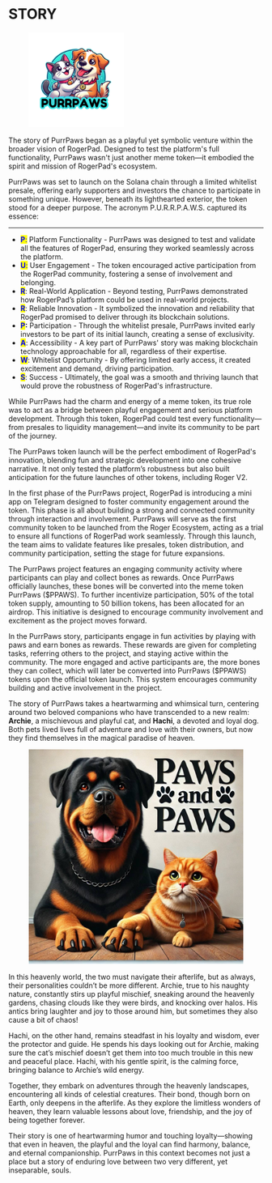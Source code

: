 # STORY

<figure><img src="../../../.gitbook/assets/2.png" alt="" width="188"><figcaption></figcaption></figure>

The story of PurrPaws began as a playful yet symbolic venture within the broader vision of RogerPad. Designed to test the platform's full functionality, PurrPaws wasn't just another meme token—it embodied the spirit and mission of RogerPad's ecosystem.

PurrPaws was set to launch on the Solana chain through a limited whitelist presale, offering early supporters and investors the chance to participate in something unique. However, beneath its lighthearted exterior, the token stood for a deeper purpose. The acronym P.U.R.R.P.A.W.S. captured its essence:

***

* <mark style="color:blue;">**P**</mark><mark style="color:blue;">:</mark> Platform Functionality - PurrPaws was designed to test and validate all the features of RogerPad, ensuring they worked seamlessly across the platform.
* <mark style="color:blue;">**U**</mark><mark style="color:blue;">:</mark> User Engagement - The token encouraged active participation from the RogerPad community, fostering a sense of involvement and belonging.
* <mark style="color:blue;">**R**</mark>: Real-World Application - Beyond testing, PurrPaws demonstrated how RogerPad’s platform could be used in real-world projects.
* <mark style="color:blue;">**R**</mark>: Reliable Innovation - It symbolized the innovation and reliability that RogerPad promised to deliver through its blockchain solutions.
* <mark style="color:blue;">**P**</mark>**:** Participation - Through the whitelist presale, PurrPaws invited early investors to be part of its initial launch, creating a sense of exclusivity.
* <mark style="color:blue;">**A**</mark>: Accessibility - A key part of PurrPaws' story was making blockchain technology approachable for all, regardless of their expertise.
* <mark style="color:blue;">**W**</mark>: Whitelist Opportunity - By offering limited early access, it created excitement and demand, driving participation.
* <mark style="color:blue;">**S**</mark>: Success - Ultimately, the goal was a smooth and thriving launch that would prove the robustness of RogerPad's infrastructure.

While PurrPaws had the charm and energy of a meme token, its true role was to act as a bridge between playful engagement and serious platform development. Through this token, RogerPad could test every functionality—from presales to liquidity management—and invite its community to be part of the journey.

The PurrPaws token launch will be  the perfect embodiment of RogerPad's innovation, blending fun and strategic development into one cohesive narrative. It not only tested the platform’s robustness but also built anticipation for the future launches of other tokens, including Roger V2.

In the first phase of the PurrPaws project, RogerPad is introducing a mini app on Telegram designed to foster community engagement around the token. This phase is all about building a strong and connected community through interaction and involvement. PurrPaws will serve as the first community token to be launched from the Roger Ecosystem, acting as a trial to ensure all functions of RogerPad work seamlessly. Through this launch, the team aims to validate features like presales, token distribution, and community participation, setting the stage for future expansions.

&#x20;The PurrPaws project features an engaging community activity where participants can play and collect bones as rewards. Once PurrPaws officially launches, these bones will be converted into the meme token PurrPaws ($PPAWS). To further incentivize participation, 50% of the total token supply, amounting to 50 billion tokens, has been allocated for an airdrop. This initiative is designed to encourage community involvement and excitement as the project moves forward.

In the PurrPaws story, participants engage in fun activities by playing with paws and earn bones as rewards. These rewards are given for completing tasks, referring others to the project, and staying active within the community. The more engaged and active participants are, the more bones they can collect, which will later be converted into PurrPaws ($PPAWS) tokens upon the official token launch. This system encourages community building and active involvement in the project.

&#x20;The story of PurrPaws takes a heartwarming and whimsical turn, centering around two beloved companions who have transcended to a new realm: **Archie**, a mischievous and playful cat, and **Hachi**, a devoted and loyal dog. Both pets lived lives full of adventure and love with their owners, but now they find themselves in the magical paradise of heaven.



<figure><img src="../../../.gitbook/assets/IMAGE 2024-09-14 180434.jpeg" alt=""><figcaption></figcaption></figure>

In this heavenly world, the two must navigate their afterlife, but as always, their personalities couldn’t be more different. Archie, true to his naughty nature, constantly stirs up playful mischief, sneaking around the heavenly gardens, chasing clouds like they were birds, and knocking over halos. His antics bring laughter and joy to those around him, but sometimes they also cause a bit of chaos!

&#x20;Hachi, on the other hand, remains steadfast in his loyalty and wisdom, ever the protector and guide. He spends his days looking out for Archie, making sure the cat’s mischief doesn’t get them into too much trouble in this new and peaceful place. Hachi, with his gentle spirit, is the calming force, bringing balance to Archie’s wild energy.

&#x20;Together, they embark on adventures through the heavenly landscapes, encountering all kinds of celestial creatures. Their bond, though born on Earth, only deepens in the afterlife. As they explore the limitless wonders of heaven, they learn valuable lessons about love, friendship, and the joy of being together forever.

&#x20;Their story is one of heartwarming humor and touching loyalty—showing that even in heaven, the playful and the loyal can find harmony, balance, and eternal companionship. PurrPaws in this context becomes not just a place but a story of enduring love between two very different, yet inseparable, souls.
